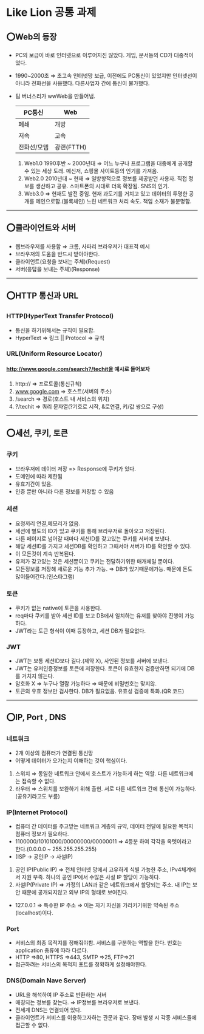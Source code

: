 # Like Lion 공통 과제

## ⭕Web의 등장

- PC의 보급이 바로 인터넷으로 이루어지진 않았다. 게임, 문서등의 CD가 대중적이었다.
- 1990~2000초 ⇒ 초고속 인터넷망 보급, 이전에도 PC통신이 있었지만 인터넷선이 아니라 전화선을 사용했다. 다른사업자 간에 통신이 불가했다.
- 팀 버너스리가 wwWeb을 만들어냄.

  |PC통신|Web|
  |-------|------|
  |폐쇄|개방|
  |저속|고속|
  |전화선/모뎀|광랜(FTTH)|
  1. Web1.0 1990후반 ~ 2000년대 ⇒ 어느 누구나 프로그램을 대중에게 공개할 수 있는 세상 도래. 메신저, 쇼핑몰 사이트등의 인기를 가져옴.
  2. Web2.0 2010년대 ~ 현재 ⇒ 일방향적으로 정보를 제공받던 사용자. 직접 정보를 생산하고 공유. 스마트폰의 시대로 더욱 확장됨. SNS의 인기.
  3. Web3.0 ⇒ 현재도 발전 중임. 현재 과도기를 거치고 있고 데이터의 투명한 공개를 메인으로함.(블록체인) 느린 네트워크 처리 속도. 책임 소재가 불분명함.
<hr/>

## ⭕클라이언트와 서버

- 웹브라우저를 사용함 ⇒ 크롬, 사파리 브라우저가 대표적 예시
- 브라우저의 도움을 반드시 받아야한다.
- 클라이언트(요청을 보내는 주체)(Request)
- 서버(응답을 보내는 주체)(Response)

<hr/>

## ⭕HTTP 통신과 URL

### HTTP(HyperText Transfer Protocol)

- 통신을 하기위해서는 규칙이 필요함.
- HyperText ⇒ 링크 || Protocol ⇒ 규칙

### URL(Uniform Resource Locator)

#### http://www.google.com/search?/techit을 예시로 들어보자

1. http:// ⇒ 프로토콜(통신규칙)
2. www.google.com ⇒ 호스트(서버의 주소)
3. /search ⇒ 경로(호스트 내 서비스의 위치)
4. ?/techit ⇒ 쿼리 문자열(?기호로 시작, &로연결, 키/값 쌍으로 구성)
<hr/>

## ⭕세션, 쿠키, 토큰

### 쿠키
- 브라우저에 데이터 저장 => Response에 쿠키가 있다.
- 도메인에 따라 제한됨
- 유효기간이 있음.
- 인증 뿐만 아니라 다른 정보를 저장할 수 있음

### 세션
- 요청끼리 연결,메모리가 없음.
- 세션에 별도의 ID가 있고 쿠키를 통해 브라우저로 돌아오고 저장된다.
- 다른 페이지로 넘어갈 때마다 세션ID를 갖고있는 쿠키를 서버에 보낸다.
- 해당 세션ID를 가지고 세션DB를 확인하고 그때서야 서버가 ID를 확인할 수 있다.
- 이 모든것이 계속 반복된다.
- 유저가 갖고있는 것은 세션뿐이고 쿠키는 전달하기위한 매개체일 뿐이다.
- 모든정보를 저장해 새로운 기능 추가 가능. ⇒ DB가 있기때문에가능. 때문에 돈도 많이들어간다.(인스타그램)

### 토큰
- 쿠키가 없는 native에 토큰을 사용한다. 
- req마다 쿠키를 받아 세션 ID를 보고 DB에서 일치하는 유저를 찾아야 진행이 가능하다.
- JWT라는 토큰 형식이 이때 등장하고, 세션 DB가 필요없다.

### JWT
- JWT는 보통 세션ID보다 길다.(제약 X), 사인된 정보를 서버에 보낸다.
- JWT는 유저인증정보를 토큰에 저장한다. 토큰이 유효한지 검증만하면 되기에 DB를 거치지 않는다.
- 암호화 X ⇒ 누구나 열람 가능하다 ⇒ 때문에 비밀번호는 맞지않.
- 토큰의 유효 정보만 검사한다. DB가 필요없음. 유효성 검증에 특화.(QR 코드)

<hr/>

## ⭕IP, Port , DNS

### 네트워크
- 2개 이상의 컴퓨터가 연결된 통신망
- 어떻게 데이터가 오가는지 이해하는 것이 핵심이다.
1. 스위치 ⇒ 동일한 네트워크 안에서 호스트가 가능하게 하는 역할. 다른 네트워크에는 접속할 수 없다.
2. 라우터 ⇒ 스위치를 보완하기 위해 출현. 서로 다른 네트워크 간에 통신이 가능하다.(공유기라고도 부름)

### IP(Internet Protocol)
- 컴퓨터 간 데이터를 주고받는 네트워크 계층의 규약, 데이터 전달에 필요한 목적지 컴퓨터 정보가 필요하다.
- 1100000/10101000/00000000/00000011 ⇒ 4등분 하여 각각을 옥텟이라고 한다.(0.0.0.0 ~ 255.255.255.255)
- (ISP → 공인IP → 사설IP)
1. 공인 IP(Public IP) ⇒ 전체 인터넷 망에서 고유하게 식별 가능한 주소, IPv4체계에서 자원 부족. 하나의 공인 IP에서 수많은 사설 IP 할당이 가능하다.
2. 사설IP(Private IP) ⇒ 가정의 LAN과 같은 네트워크에서 할당되는 주소. 내 IP는 보안 때문에 공개되지않고 외부 IP의 형태로 보여진다.
- 127.0.0.1 ⇒ 특수한 IP 주소 ⇒ 이는 자기 자신을 가리키기위한 약속된 주소(localhost)이다.

### Port
- 서비스의 최종 목적지를 정해줘야함. 서비스를 구분하는 역할을 한다. 번호는 application 종류에 따라 다르다.
- HTTP ⇒80, HTTPS ⇒443, SMTP ⇒25, FTP⇒21
- 접근하려는 서비스의 목적지 포트를 정확하게 설정해야한다.

### DNS(Domain Nave Server)
- URL을 해석하여 IP 주소로 반환하는 서버
- 매칭되는 정보를 찾는다. ⇒ IP정보를 브라우저로 보낸다.
- 전세계 DNS는 연결되어 있다.
- 클라이언트가 서비스를 이용하고자하는 관문과 같다. 장애 발생 시 각종 서비스들에 접근할 수 없다.

